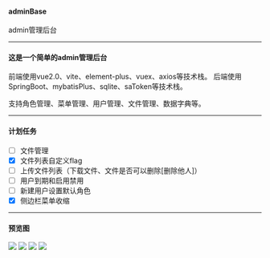 #### adminBase
admin管理后台
****
#### 这是一个简单的admin管理后台
前端使用vue2.0、vite、element-plus、vuex、axios等技术栈。
后端使用SpringBoot、mybatisPlus、sqlite、saToken等技术栈。  

支持角色管理、菜单管理、用户管理、文件管理、数据字典等。
***
#### 计划任务
- [ ] 文件管理
- [x] 文件列表自定义flag 
- [ ] 上传文件列表（下载文件、文件是否可以删除[删除他人]）
- [ ] 用户到期和启用禁用
- [ ] 新建用户设置默认角色
- [x] 侧边栏菜单收缩
****
#### 预览图
![](https://s3.bmp.ovh/imgs/2024/03/14/3090758666414521.png)
![](https://s3.bmp.ovh/imgs/2024/03/14/e1818b95305d6265.png)
![](https://s3.bmp.ovh/imgs/2024/03/14/9d6278bb7d060a81.png)
![](https://s3.bmp.ovh/imgs/2024/03/14/e977c4baa44fc167.png)